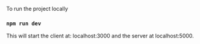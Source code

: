 To run the project locally

### `npm run dev`

This will start the client at: localhost:3000 and the server at localhost:5000.
